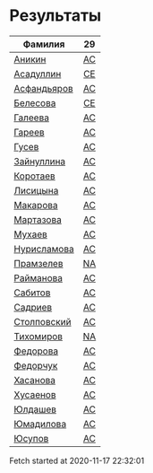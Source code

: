 # Результаты
Фамилия | 29
---|:---:
[Аникин](Аникин/README.md)  | [AC](Аникин/29.md)
[Асадуллин](Асадуллин/README.md)  | [CE](Асадуллин/29.md)
[Асфандьяров](Асфандьяров/README.md)  | [AC](Асфандьяров/29.md)
[Белесова](Белесова/README.md)  | [CE](Белесова/29.md)
[Галеева](Галеева/README.md)  | [AC](Галеева/29.md)
[Гареев](Гареев/README.md)  | [AC](Гареев/29.md)
[Гусев](Гусев/README.md)  | [AC](Гусев/29.md)
[Зайнуллина](Зайнуллина/README.md)  | [AC](Зайнуллина/29.md)
[Коротаев](Коротаев/README.md)  | [AC](Коротаев/29.md)
[Лисицына](Лисицына/README.md)  | [AC](Лисицына/29.md)
[Макарова](Макарова/README.md)  | [AC](Макарова/29.md)
[Мартазова](Мартазова/README.md)  | [AC](Мартазова/29.md)
[Мухаев](Мухаев/README.md)  | [AC](Мухаев/29.md)
[Нурисламова](Нурисламова/README.md)  | [AC](Нурисламова/29.md)
[Прамзелев](Прамзелев/README.md)  | [NA](Прамзелев/29.md)
[Райманова](Райманова/README.md)  | [AC](Райманова/29.md)
[Сабитов](Сабитов/README.md)  | [AC](Сабитов/29.md)
[Садриев](Садриев/README.md)  | [AC](Садриев/29.md)
[Столповский](Столповский/README.md)  | [AC](Столповский/29.md)
[Тихомиров](Тихомиров/README.md)  | [NA](Тихомиров/29.md)
[Федорова](Федорова/README.md)  | [AC](Федорова/29.md)
[Федорчук](Федорчук/README.md)  | [AC](Федорчук/29.md)
[Хасанова](Хасанова/README.md)  | [AC](Хасанова/29.md)
[Хусаенов](Хусаенов/README.md)  | [AC](Хусаенов/29.md)
[Юлдашев](Юлдашев/README.md)  | [AC](Юлдашев/29.md)
[Юмадилова](Юмадилова/README.md)  | [AC](Юмадилова/29.md)
[Юсупов](Юсупов/README.md)  | [AC](Юсупов/29.md)

Fetch started at 2020-11-17 22:32:01
